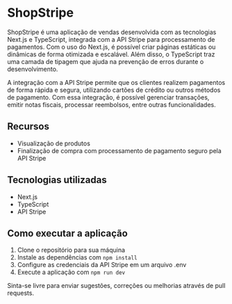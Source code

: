 # ShopStripe

ShopStripe é uma aplicação de vendas desenvolvida com as tecnologias Next.js e TypeScript, integrada com a API Stripe para processamento de pagamentos. Com o uso do Next.js, é possível criar páginas estáticas ou dinâmicas de forma otimizada e escalável. Além disso, o TypeScript traz uma camada de tipagem que ajuda na prevenção de erros durante o desenvolvimento.

A integração com a API Stripe permite que os clientes realizem pagamentos de forma rápida e segura, utilizando cartões de crédito ou outros métodos de pagamento. Com essa integração, é possível gerenciar transações, emitir notas fiscais, processar reembolsos, entre outras funcionalidades.

## Recursos

- Visualização de produtos
- Finalização de compra com processamento de pagamento seguro pela API Stripe

## Tecnologias utilizadas

- Next.js
- TypeScript
- API Stripe

## Como executar a aplicação

1. Clone o repositório para sua máquina
2. Instale as dependências com `npm install`
3. Configure as credenciais da API Stripe em um arquivo .env
4. Execute a aplicação com `npm run dev`


Sinta-se livre para enviar sugestões, correções ou melhorias através de pull requests.

